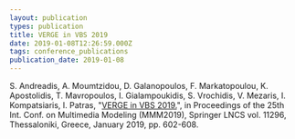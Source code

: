 ```yaml
---
layout: publication
types: publication
title: VERGE in VBS 2019
date: 2019-01-08T12:26:59.000Z
tags: conference_publications
publication_date: 2019-01-08
---
```

S. Andreadis, A. Moumtzidou, D. Galanopoulos, F. Markatopoulou, K. Apostolidis, T. Mavropoulos, I. Gialampoukidis, S. Vrochidis, V. Mezaris, I. Kompatsiaris, I. Patras, "[VERGE in VBS 2019.](https://doi.org/10.1007/978-3-030-05716-9_53)", in Proceedings of the 25th Int. Conf. on Multimedia Modeling (MMM2019), Springer LNCS vol. 11296, Thessaloniki, Greece, January 2019, pp. 602-608.